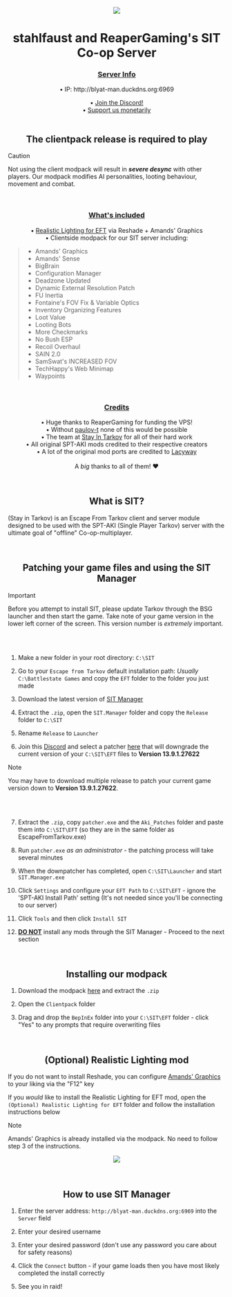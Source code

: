 <div align=center>
 
 ![](https://github.com/stahlfaust/stahlfaust.SIT.Co-op.Server/assets/135766383/8e230f0f-768d-4655-a5f7-5cdbac6dfe7b)

</div>

<div align=center style="text-align: center">
<h1>stahlfaust and ReaperGaming's SIT Co-op Server</h1>
<h3><ins>Server Info<ins></h3>
</div>

<div align=center style="text-align: center">
• IP: http://blyat-man.duckdns.org:6969
<br>

• [Join the Discord!](https://discord.gg/g7dgQNYUt4)
<br>
• [Support us monetarily](https://cash.app/$ReaperGamingVR)
<br>
<br>
<h2>The clientpack release is required to play</h2>
</div>

> [!CAUTION]
> Not using the client modpack will result in **_severe desync_** with other players.
> Our modpack modifies AI personalities, looting behaviour, movement and combat.

<br>
<div align=center style="text-align: center">
<h3><ins>What's included<ins></h3>
</div>
<div align=center style="text-align: center">

• [Realistic Lighting for EFT](https://hub.sp-tarkov.com/files/file/1429-realistic-lighting-for-eft/) via Reshade + Amands' Graphics
<br>
• Clientside modpack for our SIT server including:
</div>

>- Amands' Graphics
>- Amands' Sense
>- BigBrain
>- Configuration Manager
>- Deadzone Updated
>- Dynamic External Resolution Patch
>- FU Inertia
>- Fontaine's FOV Fix & Variable Optics
>- Inventory Organizing Features
>- Loot Value
>- Looting Bots
>- More Checkmarks
>- No Bush ESP
>- Recoil Overhaul
>- SAIN 2.0
>- SamSwat's INCREASED FOV
>- TechHappy's Web Minimap
>- Waypoints

<br>
<div align=center style="text-align: center">
<h3><ins>Credits</ins></h3>
</div>

<div align=center style="text-align: center">

• Huge thanks to ReaperGaming for funding the VPS!
<br>
• Without [paulov-t](https://github.com/paulov-t) none of this would be possible
<br>
• The team at [Stay In Tarkov](https://github.com/stayintarkov/) for all of their hard work
<br>
• All original SPT-AKI mods credited to their respective creators
<br>
• A lot of the original mod ports are credited to [Lacyway](https://github.com/Lacyway)
<br>
<br>
A _big_ thanks to all of them! ❤️
</div>

<br>
<div align=center style="text-align: center">
<h2>What is SIT?</h2>
</div>

(Stay in Tarkov) is an Escape From Tarkov client and server module designed to be used with the SPT-AKI (Single Player Tarkov) server with the ultimate goal of "offline" Co-op-multiplayer.

<br>
<div align=center style="text-align: center">
<h2>Patching your game files and using the SIT Manager</h2>
</div>

> [!IMPORTANT]
> Before you attempt to install SIT, please update Tarkov through the BSG launcher and then start the game.
> Take note of your game version in the lower left corner of the screen. This version number is *extremely* important.

<br>
<br>

1. Make a new folder in your root directory: `C:\SIT`

2. Go to your `Escape from Tarkov` default installation path: *Usually* `C:\Battlestate Games` and copy the `EFT` folder to the folder you just made
 
3. Download the latest version of [SIT Manager](https://github.com/stayintarkov/SIT.Manager/releases/latest/)

4. Extract the `.zip`, open the `SIT.Manager` folder and copy the `Release` folder to `C:\SIT`

5. Rename `Release` to `Launcher`

6. Join this [Discord](https://discord.gg/f4CN4n3nP2) and select a patcher [here](https://discord.com/channels/1175114933713776690/1191743370326982686) that will downgrade the current version of your `C:\SIT\EFT` files to  **Version 13.9.1.27622**

> [!NOTE]
> You may have to download multiple release to patch your current game version down to **Version 13.9.1.27622**.

<br>
<br>

7. Extract the `.zip`, copy `patcher.exe` and the `Aki_Patches` folder and paste them into `C:\SIT\EFT`
(so they are in the same folder as EscapeFromTarkov.exe)

8. Run `patcher.exe` *as an administrator* - the patching process will take several minutes

9. When the downpatcher has completed, open `C:\SIT\Launcher` and start `SIT.Manager.exe`

10. Click `Settings` and configure your `EFT Path` to `C:\SIT\EFT` - ignore the 'SPT-AKI Install Path' setting (It's not needed since you'll be connecting to our server)

11. Click `Tools` and then click `Install SIT`

12. <ins>**DO NOT**</ins> install any mods through the SIT Manager - Proceed to the next section

<br>
<div align=center style="text-align: center">
<h2>Installing our modpack</h2>
</div>

1. Download the modpack [here](https://github.com/stahlfaust/stahlfaust.SIT.Co-op.Server/releases/latest/) and extract the `.zip`

2. Open the `Clientpack` folder

3. Drag and drop the `BepInEx` folder into your `C:\SIT\EFT` folder - click "Yes" to any prompts that require overwriting files


<br>
<div align=center style="text-align: center">
<h2>(Optional) Realistic Lighting mod</h2>
</div>

If you do not want to install Reshade, you can configure [Amands' Graphics](https://hub.sp-tarkov.com/files/file/813-amands-s-graphics/) to your liking via the "F12" key

If you *would* like to install the Realistic Lighting for EFT mod, open the `(Optional) Realistic Lighting for EFT` folder and follow the installation instructions below

> [!NOTE]
> Amands' Graphics is already installed via the modpack. No need to follow step 3 of the instructions.

<div align=center>
  
![](https://github.com/stahlfaust/stahlfaust.SIT.Co-op.Server/assets/135766383/1e786d44-36b1-4fe7-82d4-e5d010b0ab06)

</div>

<br>
<div align=center style="text-align: center">
<h2>How to use SIT Manager</h2>
</div>

1. Enter the server address: `http://blyat-man.duckdns.org:6969` into the `Server` field

2. Enter your desired username

3. Enter your desired password (don't use any password you care about for safety reasons)

4. Click the `Connect` button - if your game loads then you have most likely completed the install correctly

5. See you in raid!
